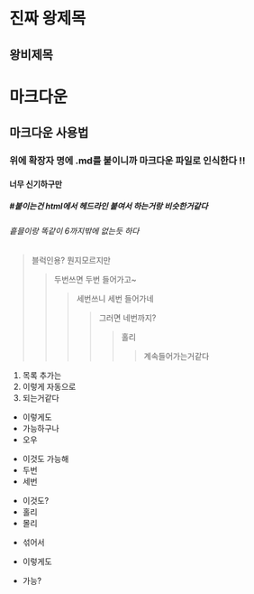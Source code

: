 진짜 왕제목
=

왕비제목
--

# 마크다운

## 마크다운 사용법

### 위에 확장자 명에 .md를 붙이니까 마크다운 파일로 인식한다 !!

#### 너무 신기하구만

##### #붙이는건 html에서 헤드라인 붙여서 하는거랑 비슷한거같다

###### 흩믈이랑 똑같이 6까지밖에 없는듯 하다
> 블럭인용? 뭔지모르지만
> > 두번쓰면 두번 들어가고~
> > > 세번쓰니 세번 들어가네
> > > > 그러면 네번까지?
> > > > > 홀리
> > > > > > 계속들어가는거같다


1. 목록 추가는
2. 이렇게 자동으로
3. 되는거같다

* 이렇게도
* 가능하구나
* 오우

+ 이것도 가능해
+ 두번
+ 세번

- 이것도?
- 홀리
- 몰리

* 섞어서
- 이렇게도
+ 가능?
